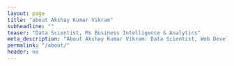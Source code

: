 ```yaml
---
layout: page
title: "about Akshay Kumar Vikram"
subheadline: ""
teaser: "Data Scientist, Ms Business Intelligence & Analytics"
meta_description: "About Akshay Kumar Vikram: Data Scientist, Web Developer"
permalink: "/about/"
header: no
---
```



